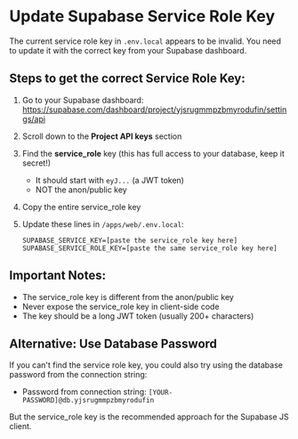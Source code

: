 # Update Supabase Service Role Key

The current service role key in `.env.local` appears to be invalid. You need to update it with the correct key from your Supabase dashboard.

## Steps to get the correct Service Role Key:

1. Go to your Supabase dashboard: https://supabase.com/dashboard/project/yjsrugmmpzbmyrodufin/settings/api

2. Scroll down to the **Project API keys** section

3. Find the **service_role** key (this has full access to your database, keep it secret!)
   - It should start with `eyJ...` (a JWT token)
   - NOT the anon/public key

4. Copy the entire service_role key

5. Update these lines in `/apps/web/.env.local`:
   ```
   SUPABASE_SERVICE_KEY=[paste the service_role key here]
   SUPABASE_SERVICE_ROLE_KEY=[paste the same service_role key here]
   ```

## Important Notes:
- The service_role key is different from the anon/public key
- Never expose the service_role key in client-side code
- The key should be a long JWT token (usually 200+ characters)

## Alternative: Use Database Password
If you can't find the service role key, you could also try using the database password from the connection string:
- Password from connection string: `[YOUR-PASSWORD]@db.yjsrugmmpzbmyrodufin`

But the service_role key is the recommended approach for the Supabase JS client.